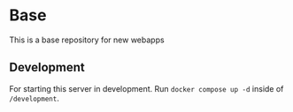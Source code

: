 # Base

This is a base repository for new webapps

## Development

For starting this server in development. Run `docker compose up -d` inside of `/development`.
